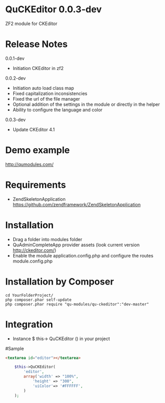 QuCKEditor 0.0.3-dev
========================

ZF2 module for CKEditor

Release Notes
========================

0.0.1-dev

- Initiation CKEditor in zf2

0.0.2-dev

- Initiation auto load class map
- Fixed capitalization inconsistencies
- Fixed the url of the file manager
- Optional addition of the settings in the module or directly in the helper
- Ability to configure the language and color

0.0.3-dev

- Update CKEditor 4.1

Demo example
==================================

http://qumodules.com/

Requirements
========================
- ZendSkeletonApplication https://github.com/zendframework/ZendSkeletonApplication

Installation
========================
- Drag a folder into modules folder
- QuAdminCompleteApp provider assets (look current version http://ckeditor.com/)
- Enable the module application.config.php and configure the routes module.config.php

Installation by Composer
========================

```
cd YourFolderProject/
php composer.phar self-update
php composer.phar require "qu-modules/qu-ckeditor":"dev-master"
```

Integration
========================
- Instance $ this-> QuCKEditor () in your project

#Sample

```html
<textarea id="editor"></textarea>
```

```php
    $this->QuCKEditor(
        'editor',
        array('width' => "100%",
            'height' => "300",
            'uiColor'=> '#FFFFFF',
        )
    );
```